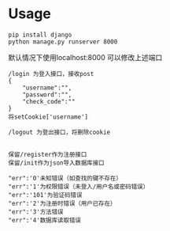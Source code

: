 # Usage #

    pip install django
	python manage.py runserver 8000

默认情况下使用localhost:8000 可以修改上述端口

    /login 为登入接口，接收post
	{
		"username":"",
		"password":"",
		"check_code":""
	}
	将setCookie['username']

	/logout 为登出接口，将删除cookie
	

	保留/register作为注册接口
	保留/init作为json导入数据库接口
	
	"err":'0'未知错误（如查找的键不存在）
	"err":'1'为权限错误（未登入/用户名或密码错误）
	"err":'101'为验证码错误
	"err":'2'为注册时错误（用户已存在）
	"err":'3'方法错误
	"err":'4'数据库读取错误

